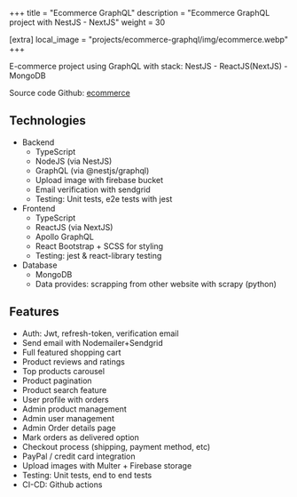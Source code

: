 +++
title = "Ecommerce GraphQL"
description = "Ecommerce GraphQL project with NestJS - NextJS"
weight = 30

[extra]
local_image = "projects/ecommerce-graphql/img/ecommerce.webp"
+++

E-commerce project using GraphQL with stack: NestJS - ReactJS(NextJS) - MongoDB


Source code Github: [ecommerce](https://github.com/tduyng/ecommerce)

## Technologies

- Backend
  - TypeScript
  - NodeJS (via NestJS)
  - GraphQL (via @nestjs/graphql)
  - Upload image with firebase bucket
  - Email verification with sendgrid
  - Testing: Unit tests, e2e tests with jest
- Frontend
  - TypeScript
  - ReactJS (via NextJS)
  - Apollo GraphQL
  - React Bootstrap + SCSS for styling
  - Testing: jest & react-library testing
- Database
  - MongoDB
  - Data provides: scrapping from other website with scrapy (python)
  

## Features
- Auth: Jwt, refresh-token, verification email
- Send email with Nodemailer+Sendgrid
- Full featured shopping cart
- Product reviews and ratings
- Top products carousel
- Product pagination
- Product search feature
- User profile with orders
- Admin product management
- Admin user management
- Admin Order details page
- Mark orders as delivered option
- Checkout process (shipping, payment method, etc)
- PayPal / credit card integration
- Upload images with Multer + Firebase storage
- Testing: Unit tests, end to end tests
- CI-CD: Github actions